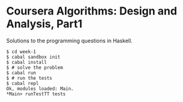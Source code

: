 Coursera Algorithms: Design and Analysis, Part1
===============================================

Solutions to the programming questions in Haskell.

```
$ cd week-1
$ cabal sandbox init
$ cabal install
$ # solve the problem
$ cabal run
$ # run the tests
$ cabal repl
Ok, modules loaded: Main.
*Main> runTestTT tests
```
